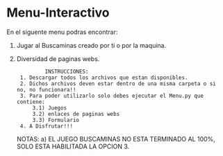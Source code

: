 # Menu-Interactivo
En el siguente menu podras encontrar:

1. Jugar al Buscaminas creado por ti o por la maquina.
2. Diversidad de paginas webs.


                INSTRUCCIONES:
        1. Descargar todos los archivos que estan disponibles.
        2. Dichos archivos deven estar dentro de una misma carpeta o si no, no funcionara!!
        3. Para poder utilizarlo solo debes ejecutar el Menu.py que contiene:
            3.1) Juegos
            3.2) enlaces de paginas webs
            3.3) Formulario
        4. A Disfrutar!!!  

    NOTAS:
    a) EL JUEGO BUSCAMINAS NO ESTA TERMINADO AL 100%, SOLO ESTA HABILITADA LA OPCION 3.
    